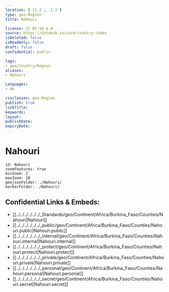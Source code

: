```yaml
---
location: [ 11.2 , -1.3 ] 
type: geo-Region
title: Nahouri

license: CC BY-SA 4.0
source: https://datahub.io/core/country-codes
isDeleted: false
isReadOnly: false
draft: false
confidential: public

tags:
- geo/Country/Region
aliases:
- Nahouri

Languages:
- de

cssclasses: geo-Region
publish: true
linkTitle: 
keywords: 
layout: 
publishDate: 
expiryDate: 
---
```


# Nahouri

```leaflet
id: Nahouri
zoomFeatures: true 
minZoom: 2 
maxZoom: 18
geojsonFolder: ./Nahouri/
markerFolder: ./Nahouri/
```


## Confidential Links & Embeds: 
- [[../../../../../../_Standards/geo/Continent/Africa/Burkina_Faso/Counties/Nahouri|Nahouri]] 
- [[../../../../../../_public/geo/Continent/Africa/Burkina_Faso/Counties/Nahouri.public|Nahouri.public]] 
- [[../../../../../../_internal/geo/Continent/Africa/Burkina_Faso/Counties/Nahouri.internal|Nahouri.internal]] 
- [[../../../../../../_protect/geo/Continent/Africa/Burkina_Faso/Counties/Nahouri.protect|Nahouri.protect]] 
- [[../../../../../../_private/geo/Continent/Africa/Burkina_Faso/Counties/Nahouri.private|Nahouri.private]] 
- [[../../../../../../_personal/geo/Continent/Africa/Burkina_Faso/Counties/Nahouri.personal|Nahouri.personal]] 
- [[../../../../../../_secret/geo/Continent/Africa/Burkina_Faso/Counties/Nahouri.secret|Nahouri.secret]] 

